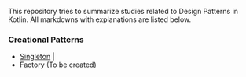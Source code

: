 This repository tries to summarize studies related to Design Patterns in Kotlin. All markdowns with explanations are listed below.

### Creational Patterns

- [Singleton](patterns/singleton.md) |
- Factory (To be created)
